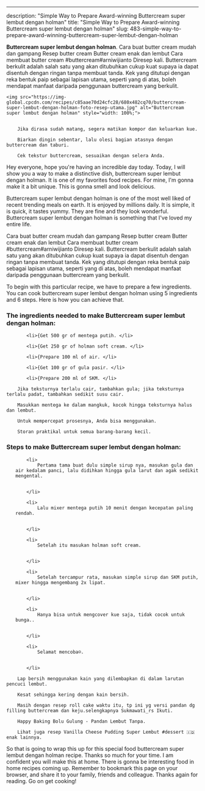 ---
description: "Simple Way to Prepare Award-winning Buttercream super lembut dengan holman"
title: "Simple Way to Prepare Award-winning Buttercream super lembut dengan holman"
slug: 483-simple-way-to-prepare-award-winning-buttercream-super-lembut-dengan-holman

<p>
	<strong>Buttercream super lembut dengan holman</strong>. 
	Cara buat butter cream mudah dan gampang Resep butter cream Butter cream enak dan lembut Cara membuat butter cream #buttercream#arniwijianto Diresep kali. Buttercream berkulit adalah salah satu yang akan ditubuhkan cukup kuat supaya ia dapat disentuh dengan ringan tanpa membuat tanda. Kek yang ditutupi dengan reka bentuk paip sebagai lapisan utama, seperti yang di atas, boleh mendapat manfaat daripada penggunaan buttercream yang berkulit.
</p>
<p>
	
	<img src="https://img-global.cpcdn.com/recipes/c85aae70d24cfc28/680x482cq70/buttercream-super-lembut-dengan-holman-foto-resep-utama.jpg" alt="Buttercream super lembut dengan holman" style="width: 100%;">
	
	
		Jika dirasa sudah matang, segera matikan kompor dan keluarkan kue.
	
		Biarkan dingin sebentar, lalu olesi bagian atasnya dengan buttercream dan taburi.
	
		Cek tekstur buttercream, sesuaikan dengan selera Anda.
	
</p>
<p>
	Hey everyone, hope you're having an incredible day today. Today, I will show you a way to make a distinctive dish, buttercream super lembut dengan holman. It is one of my favorites food recipes. For mine, I'm gonna make it a bit unique. This is gonna smell and look delicious.
</p>
	
<p>
	Buttercream super lembut dengan holman is one of the most well liked of recent trending meals on earth. It is enjoyed by millions daily. It is simple, it is quick, it tastes yummy. They are fine and they look wonderful. Buttercream super lembut dengan holman is something that I've loved my entire life.
</p>
<p>
	Cara buat butter cream mudah dan gampang Resep butter cream Butter cream enak dan lembut Cara membuat butter cream #buttercream#arniwijianto Diresep kali. Buttercream berkulit adalah salah satu yang akan ditubuhkan cukup kuat supaya ia dapat disentuh dengan ringan tanpa membuat tanda. Kek yang ditutupi dengan reka bentuk paip sebagai lapisan utama, seperti yang di atas, boleh mendapat manfaat daripada penggunaan buttercream yang berkulit.
</p>

<p>
To begin with this particular recipe, we have to prepare a few ingredients. You can cook buttercream super lembut dengan holman using 5 ingredients and 6 steps. Here is how you can achieve that.
</p>

<h3>The ingredients needed to make Buttercream super lembut dengan holman:</h3>

<ol>
	
		<li>{Get 500 gr of mentega putih. </li>
	
		<li>{Get 250 gr of holman soft cream. </li>
	
		<li>{Prepare 100 ml of air. </li>
	
		<li>{Get 100 gr of gula pasir. </li>
	
		<li>{Prepare 200 ml of SKM. </li>
	
</ol>
<p>
	
		Jika teksturnya terlalu cair, tambahkan gula; jika teksturnya terlalu padat, tambahkan sedikit susu cair.
	
		Masukkan mentega ke dalam mangkuk, kocok hingga teksturnya halus dan lembut.
	
		Untuk mempercepat prosesnya, Anda bisa menggunakan.
	
		Storan praktikal untuk semua barang-barang kecil.
	
</p>

<h3>Steps to make Buttercream super lembut dengan holman:</h3>

<ol>
	
		<li>
			Pertama tama buat dulu simple sirup nya, masukan gula dan air kedalam panci, lalu didihkan hingga gula larut dan agak sedikit mengental.
			
			
		</li>
	
		<li>
			Lalu mixer mentega putih 10 menit dengan kecepatan paling rendah.
			
			
		</li>
	
		<li>
			Setelah itu masukan holman soft cream.
			
			
		</li>
	
		<li>
			Setelah tercampur rata, masukan simple sirup dan SKM putih, mixer hingga mengembang 2x lipat.
			
			
		</li>
	
		<li>
			Hanya bisa untuk mengcover kue saja, tidak cocok untuk bunga..
			
			
		</li>
	
		<li>
			Selamat mencoba☺.
			
			
		</li>
	
</ol>

<p>
	
		Lap bersih menggunakan kain yang dilembapkan di dalam larutan pencuci lembut.
	
		Kesat sehingga kering dengan kain bersih.
	
		Masih dengan resep roll cake waktu itu, tp ini yg versi pandan dg filling buttercream dan keju.selengkapnya Sukmawati_rs Ikuti.
	
		Happy Baking Bolu Gulung - Pandan Lembut Tanpa.
	
		Lihat juga resep Vanilla Cheese Pudding Super Lembut #dessert 🇮🇩 enak lainnya.
	
</p>

<p>
	So that is going to wrap this up for this special food buttercream super lembut dengan holman recipe. Thanks so much for your time. I am confident you will make this at home. There is gonna be interesting food in home recipes coming up. Remember to bookmark this page on your browser, and share it to your family, friends and colleague. Thanks again for reading. Go on get cooking!
</p>
